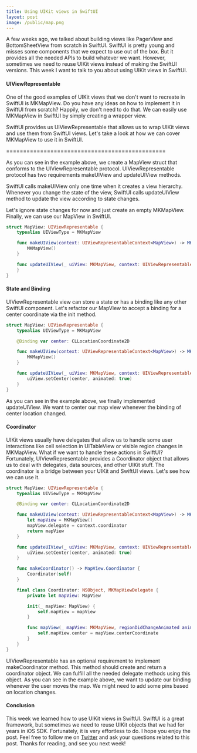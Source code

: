 ```yaml
---
title: Using UIKit views in SwiftUI
layout: post
image: /public/map.png
---
```


A few weeks ago, we talked about building views like PagerView and BottomSheetView from scratch in SwiftUI. SwiftUI is pretty young and misses some components that we expect to use out of the box. But it provides all the needed APIs to build whatever we want. However, sometimes we need to reuse UIKit views instead of making the SwiftUI versions. This week I want to talk to you about using UIKit views in SwiftUI.

#### UIViewRepresentable
One of the good examples of UIKit views that we don't want to recreate in SwiftUI is MKMapView. Do you have any ideas on how to implement it in SwiftUI from scratch? Happily, we don't need to do that. We can easily use MKMapView in SwiftUI by simply creating a wrapper view.

SwiftUI provides us UIViewRepresentable that allows us to wrap UIKit views and use them from SwiftUI views. Let's take a look at how we can cover MKMapView to use it in SwiftUI.

===============================================

As you can see in the example above, we create a MapView struct that conforms to the UIViewRepresentable protocol. UIViewRepresentable protocol has two requirements makeUIView and updateUIView methods.

SwiftUI calls makeUIView only one time when it creates a view hierarchy. Whenever you change the state of the view, SwiftUI calls updateUIView method to update the view according to state changes.

Let's ignore state changes for now and just create an empty MKMapView. Finally, we can use our MapView in SwiftUI.

```swift
struct MapView: UIViewRepresentable {
    typealias UIViewType = MKMapView

    func makeUIView(context: UIViewRepresentableContext<MapView>) -> MKMapView {
        MKMapView()
    }

    func updateUIView(_ uiView: MKMapView, context: UIViewRepresentableContext<MapView>) {
    }
}
```

#### State and Binding
UIViewRepresentable view can store a state or has a binding like any other SwiftUI component. Let's refactor our MapView to accept a binding for a center coordinate via the init method.

```swift
struct MapView: UIViewRepresentable {
    typealias UIViewType = MKMapView

    @Binding var center: CLLocationCoordinate2D

    func makeUIView(context: UIViewRepresentableContext<MapView>) -> MKMapView {
        MKMapView()
    }

    func updateUIView(_ uiView: MKMapView, context: UIViewRepresentableContext<MapView>) {
        uiView.setCenter(center, animated: true)
    }
}
```

As you can see in the example above, we finally implemented updateUIView. We want to center our map view whenever the binding of center location changed.

#### Coordinator
UIKit views usually have delegates that allow us to handle some user interactions like cell selection in UITableView or visible region changes in MKMapView. What if we want to handle these actions in SwiftUI? Fortunately, UIViewRepresentable provides a Coordinator object that allows us to deal with delegates, data sources, and other UIKit stuff. The coordinator is a bridge between your UIKit and SwiftUI views. Let's see how we can use it.

```swift
struct MapView: UIViewRepresentable {
    typealias UIViewType = MKMapView

    @Binding var center: CLLocationCoordinate2D

    func makeUIView(context: UIViewRepresentableContext<MapView>) -> MKMapView {
        let mapView = MKMapView()
        mapView.delegate = context.coordinator
        return mapView
    }

    func updateUIView(_ uiView: MKMapView, context: UIViewRepresentableContext<MapView>) {
        uiView.setCenter(center, animated: true)
    }

    func makeCoordinator() -> MapView.Coordinator {
        Coordinator(self)
    }

    final class Coordinator: NSObject, MKMapViewDelegate {
        private let mapView: MapView

        init(_ mapView: MapView) {
            self.mapView = mapView
        }

        func mapView(_ mapView: MKMapView, regionDidChangeAnimated animated: Bool) {
            self.mapView.center = mapView.centerCoordinate
        }
    }
}
```

UIViewRepresentable has an optional requirement to implement makeCoordinator method. This method should create and return a coordinator object. We can fulfill all the needed delegate methods using this object. As you can see in the example above, we want to update our binding whenever the user moves the map. We might need to add some pins based on location changes.

#### Conclusion
This week we learned how to use UIKit views in SwiftUI. SwiftUI is a great framework, but sometimes we need to reuse UIKit objects that we had for years in iOS SDK. Fortunately, it is very effortless to do. I hope you enjoy the post. Feel free to follow me on [Twitter](https://twitter.com/mecid) and ask your questions related to this post. Thanks for reading, and see you next week!
